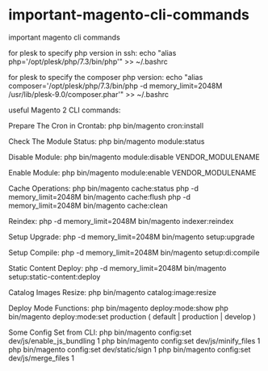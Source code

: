 # important-magento-cli-commands
important magento cli commands

for plesk to specify php version in ssh:
echo "alias php='/opt/plesk/php/7.3/bin/php'" >> ~/.bashrc

for plesk to specify the composer php version:
echo "alias composer='/opt/plesk/php/7.3/bin/php -d memory_limit=2048M /usr/lib/plesk-9.0/composer.phar'" >> ~/.bashrc


useful Magento 2 CLI commands:

Prepare The Cron in Crontab:
php bin/magento cron:install

Check The Module Status:
php bin/magento module:status

Disable Module:
php bin/magento module:disable VENDOR_MODULENAME

Enable Module:
php bin/magento module:enable VENDOR_MODULENAME

Cache Operations:
php bin/magento cache:status
php -d memory_limit=2048M bin/magento cache:flush
php -d memory_limit=2048M bin/magento cache:clean

Reindex:
php -d memory_limit=2048M bin/magento indexer:reindex

Setup Upgrade:
php -d memory_limit=2048M bin/magento setup:upgrade

Setup Compile:
php -d memory_limit=2048M bin/magento setup:di:compile

Static Content Deploy:
php -d memory_limit=2048M bin/magento setup:static-content:deploy

Catalog Images Resize:
php bin/magento catalog:image:resize

Deploy Mode Functions:
php bin/magento deploy:mode:show
php bin/magento deploy:mode:set production ( default | production | develop )

Some Config Set from CLI:
php bin/magento config:set dev/js/enable_js_bundling 1
php bin/magento config:set dev/js/minify_files 1
php bin/magento config:set dev/static/sign 1
php bin/magento config:set dev/js/merge_files 1
